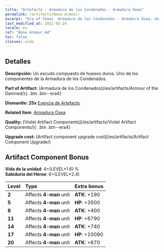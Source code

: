 ```yaml
---
title: "Artefacto - Armadura de los Condenados - Armadura Ósea"
permalink: /artifacts/Bone Armour/
excerpt: "Era of Chaos  Armadura de los Condenados - Armadura Ósea. Un escudo compuesto de huesos duros. Uno de los componentes de la Armadura de los Condenados."
last_modified_at: 2021-03-24
locale: es
ref: "Bone Armour.md"
toc: false
classes: wide
---
```




## Detalles

 **Descripción:** Un escudo compuesto de huesos duros. Uno de los componentes de la Armadura de los Condenados.

 **Part of Artifact:** [Armadura de los Condenados](/es/artifacts/Armour of the Damned/){: .btn .btn--era4}

 **Dismantle: 25x** [Esencia de Artefacto](/es/Items/con_905/)

 **Related Item**: [Armadura Ósea](/es/Items/art_124/)

 **Quality:** [Violet Artifact Components](/es/artifacts/Violet Artifact Components/){: .btn .btn--era4}

 **Upgrade cost:** [Artifact component upgrade cost](/es/artifacts/Artifact Component Upgrade/)

## Artifact Component Bonus

  **Vida de la unidad**: 4+(LEVEL\*1.6) %<br/>**Sabiduría del Héroe**: 6+(LEVEL\*2.4)

  |  Level  | Type |    Extra bonus  | 
  |:--------|:-----|:----------------| 
  | **2** | Affects **4-man** unit | **ATK**: +190 | 
  | **5** | Affects **4-man** unit | **HP**: +3500 | 
  | **8** | Affects **4-man** unit | **ATK**: +400 | 
  | **11** | Affects **4-man** unit | **HP**: +6790 | 
  | **14** | Affects **4-man** unit | **ATK**: +740 | 
  | **17** | Affects **4-man** unit | **HP**: +10090 | 
  | **20** | Affects **4-man** unit | **ATK**: +870 | 
